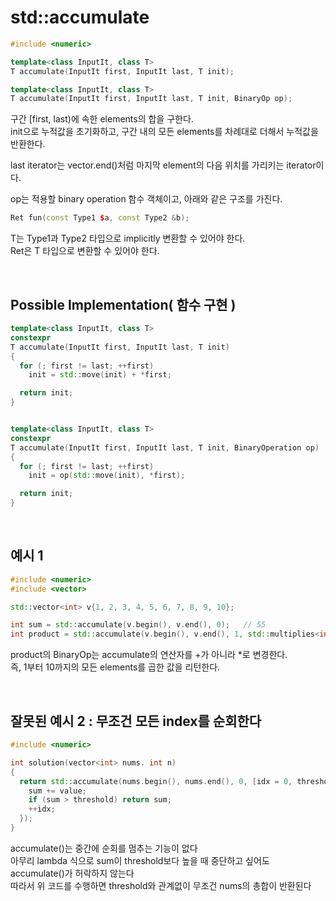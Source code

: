 # std::accumulate
``` cpp
#include <numeric>

template<class InputIt, class T>
T accumulate(InputIt first, InputIt last, T init);

template<class InputIt, class T>
T accumulate(InputIt first, InputIt last, T init, BinaryOp op);
```
구간 [first, last)에 속한 elements의 합을 구한다. </br>
init으로 누적값을 초기화하고, 구간 내의 모든 elements를 차례대로 더해서 누적값을 반환한다. </br>

last iterator는 vector.end()처럼 마지막 element의 다음 위치를 가리키는 iterator이다. </br>

op는 적용할 binary operation 함수 객체이고, 아래와 같은 구조를 가진다.
``` cpp
Ret fun(const Type1 $a, const Type2 &b);
```
T는 Type1과 Type2 타입으로 implicitly 변환할 수 있어야 한다. </br>
Ret은 T 타입으로 변환할 수 있어야 한다.</br>

</br>

## Possible Implementation( 함수 구현 )
``` cpp
template<class InputIt, class T>
constexpr
T accumulate(InputIt first, InputIt last, T init)
{
  for (; first != last; ++first)
    init = std::move(init) + *first;

  return init;
}


template<class InputIt, class T>
constexpr
T accumulate(InputIt first, InputIt last, T init, BinaryOperation op)
{
  for (; first != last; ++first)
    init = op(std::move(init), *first);

  return init;
}
```

</br>

## 예시 1
``` cpp
#include <numeric>
#include <vector>

std::vector<int> v{1, 2, 3, 4, 5, 6, 7, 8, 9, 10};

int sum = std::accumulate(v.begin(), v.end(), 0);   // 55
int product = std::accumulate(v.begin(), v.end(), 1, std::multiplies<int>());  // 362880
```
product의 BinaryOp는 accumulate의 연산자를 +가 아니라 *로 변경한다. </br>
즉, 1부터 10까지의 모든 elements를 곱한 값을 리턴한다.

<br>

## 잘못된 예시 2 : 무조건 모든 index를 순회한다
```cpp
#include <numeric>

int solution(vector<int> nums. int n) 
{
  return std::accumulate(nums.begin(), nums.end(), 0, [idx = 0, threshold = n](int sum, int value) {
    sum += value;
    if (sum > threshold) return sum;
    ++idx;
  });
}
```
accumulate()는 중간에 순회를 멈추는 기능이 없다<br>
아무리 lambda 식으로 sum이 threshold보다 높을 때 중단하고 싶어도 accumulate()가 허락하지 않는다<br>
따라서 위 코드를 수행하면 threshold와 관계없이 무조건 nums의 총합이 반환된다<br>